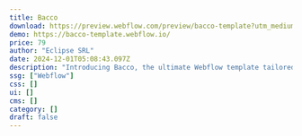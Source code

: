 ```yaml
---
title: Bacco
download: https://preview.webflow.com/preview/bacco-template?utm_medium=preview_link&utm_source=[%E2%80%A6]e&preview=9441e7cfb96d914df3afb6b0835b667c&workflow=preview
demo: https://bacco-template.webflow.io/
price: 79
author: "Eclipse SRL"
date: 2024-12-01T05:08:43.097Z
description: "Introducing Bacco, the ultimate Webflow template tailored for wineries, vineyards, and wine shops seeking an elegant yet powerful online presence."
ssg: ["Webflow"]
css: []
ui: []
cms: []
category: []
draft: false
---
```

